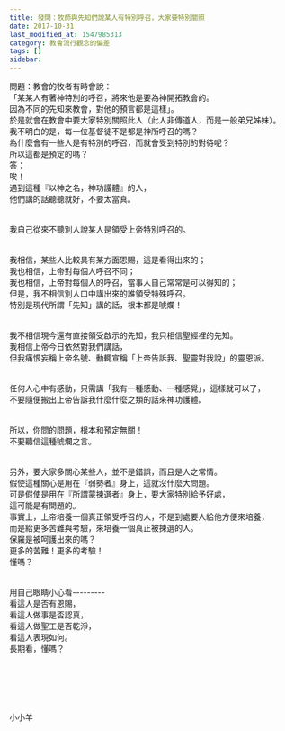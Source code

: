```yaml
---
title: 發問：牧師與先知們說某人有特別呼召，大家要特別關照
date: 2017-10-31
last_modified_at: 1547985313
category: 教會流行觀念的偏差
tags: []
sidebar: 
---
```


<p>問題：教會的牧者有時會說：<br/>「某某人有著神特別的呼召，將來他是要為神開拓教會的。<br/>因為不同的先知來教會，對他的預言都是這樣」。<br/>於是就會在教會中要大家特別關照此人（此人非傳道人，而是一般弟兄姊妹）。<br/> 我不明白的是，每一位基督徒不是都是神所呼召的嗎？<br/>為什麼會有一些人是有特別的呼召，而就會受到特別的對待呢？ <br/>所以這都是預定的嗎？<br/><!--more-->答：<br/>唉！<br/>遇到這種『以神之名，神功護體』的人，<br/>他們講的話聽聽就好，不要太當真。<br/> <br/><br/>我自己從來不聽別人說某人是領受上帝特別呼召的。<br/> <br/><br/>我相信，某些人比較具有某方面恩賜，這是看得出來的；<br/>我也相信，上帝對每個人呼召不同；<br/>我也相信，上帝對每個人的呼召，當事人自己常常是可以得知的；<br/>但是，我不相信別人口中講出來的誰領受特殊呼召。<br/>特別是現代所謂「先知」講的話，根本都是唬爛！<br/> <br/><br/>我不相信現今還有直接領受啟示的先知，我只相信聖經裡的先知。<br/>我相信上帝今日依然對我們講話，<br/>但我痛恨妄稱上帝名號、動輒宣稱「上帝告訴我、聖靈對我說」的靈恩派。<br/><br/><br/>任何人心中有感動，只需講「我有一種感動、一種感覺」，這樣就可以了，<br/>不要隨便搬出上帝告訴我什麼什麼之類的話來神功護體。<br/> <br/><br/>所以，你問的問題，根本和預定無關！<br/>不要聽信這種唬爛之言。<br/> <br/><br/>另外，要大家多關心某些人，並不是錯誤，而且是人之常情。<br/>假使這種關心是用在『弱勢者』身上，這就沒什麼大問題。<br/>可是假使是用在『所謂蒙揀選者』身上，要大家特別給予好處，<br/>這可能是有問題的。<br/>事實上，上帝培養一個真正領受呼召的人，不是到處要人給他方便來培養，<br/>而是給更多苦難與考驗，來培養一個真正被揀選的人。<br/>保羅是被呵護出來的嗎？<br/>更多的苦難！更多的考驗！<br/>懂嗎？<br/><br/><br/>用自己眼睛小心看---------<br/>看這人是否有恩賜，<br/>看這人做事是否認真，<br/>看這人做聖工是否乾淨，<br/>看這人表現如何。<br/>長期看，懂嗎？<br/> <br/> <br/><br/><br/><br/><br/>小小羊<br/><br/><br/><br/><br/><br/></p>